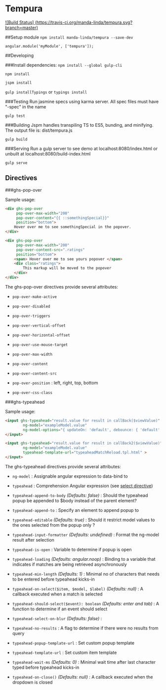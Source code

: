 # Tempura

[![Build Status] (https://travis-ci.org/manda-linda/tempura.svg?branch=master)](https://travis-ci.org/manda-linda/tempura)

##Setup module
`npm install manda-linda/tempura --save-dev`

```
angular.module('myModule', ['tempura']);
```

##Developing

###Install dependencies:
`npm install --global gulp-cli`

`npm install`

`jspm install`

`gulp installTypings` or `typings install`

###Testing
Run jasmine specs using karma server. All spec files must have "-spec" in the name

`gulp test` 

###Building
Jspm handles transpiling TS to ES5, bunding, and minifying. The output file is: dist/tempura.js

`gulp build`


###Serving
Run a gulp server to see demo at localhost:8080/index.html or unbuilt at localhost:8080/build-index.html

`gulp serve`


## Directives

###ghs-pop-over

Sample usage:

```html
<div ghs-pop-over
     pop-over-max-width="200"
     pop-over-content="{{ ::somethingSpecial}}"
     position="bottom">
    Hover over me to see somethingSpecial in the popover.
</div>
```
```html
<div ghs-pop-over
     pop-over-max-width="200"
     pop-over-content-src=".ratings"
     position="bottom">
    <span> Hover over me to see yours popover </span>
    <div class="ratings">
        This markup will be moved to the popover
    </div>
</div>
```
The ghs-pop-over directives provide several attributes:
* `pop-over-make-active`

* `pop-over-disabled`

* `pop-over-triggers`

* `pop-over-vertical-offset`

* `pop-over-horizontal-offset`

* `pop-over-use-mouse-target`

* `pop-over-max-width`

* `pop-over-content`

* `pop-over-content-src`

* `pop-over-position`
:
left, right, top, bottom

* `pop-over-css-class`



###ghs-typeahead


Sample usage:

```html
<input ghs-typeahead="result.value for result in callBack($viewValue)" 
        ng-model="exampleModel.value" 
        ng-model-options="{ updateOn: 'default', debounce: { 'default': 500 } }" >
</input>
```
```html
<input ghs-typeahead="result.value for result in callBack2($viewValue)" 
        ng-model="exampleModel.value" 
        typeahead-template-url="typeaheadMatchReload.tpl.html" >
</input>
```


The ghs-typeahead directives provide several attributes:
* `ng-model`
   :
   Assignable angular expression to data-bind to

* `typeahead`
   :
   Comprehension Angular expression (see [select directive](http://docs.angularjs.org/api/ng.directive:select))

* `typeahead-append-to-body`
   _(Defaults: false)_ : Should the typeahead popup be appended to $body instead of the parent element?

* `typeahead-append-to`
    :
    Specify an element to append popup to

* `typeahead-editable`
   _(Defaults: true)_ :
   Should it restrict model values to the ones selected from the popup only ?

* `typeahead-input-formatter`
   _(Defaults: undefined)_ :
   Format the ng-model result after selection

*  `typeahead-is-open`
    :
    Variable to determine if popup is open

* `typeahead-loading`
   _(Defaults: angular.noop)_ :
   Binding to a variable that indicates if matches are being retrieved asynchronously

* `typeahead-min-length`
   _(Defaults: 1)_ :
   Minimal no of characters that needs to be entered before typeahead kicks-in

* `typeahead-on-select($item, $model, $label)`
   _(Defaults: null)_ :
   A callback executed when a match is selected

* `typeahead-should-select($event): boolean`
    _(Defaults: enter and tab)_ :
    A function to determine if an event should select

* `typeahead-select-on-blur`
    _(Defaults: false)_ :

* `typeahead-no-results`
    :
    A flag to determine if there were no results from query

* `typeahead-popup-template-url`
    :
    Set custom popup template

* `typeahead-template-url`
   :
   Set custom item template

* `typeahead-wait-ms`
   _(Defaults: 0)_ :
   Minimal wait time after last character typed before typeahead kicks-in

* `typeahead-on-close()`
   _(Defaults: null)_ :
   A callback executed when the dropdown is closed

